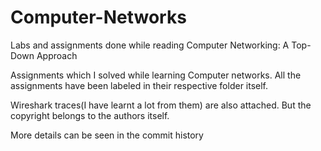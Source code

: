 # Computer-Networks
Labs and assignments done while reading  Computer Networking: A Top-Down Approach

Assignments which I solved while learning Computer networks.
All the assignments have been labeled in their respective folder itself.

Wireshark traces(I have learnt a lot from them) are also attached. But the copyright belongs to the authors itself.

More details can be seen in the commit history

